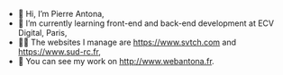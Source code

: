 - 👋 Hi, I’m Pierre Antona,
- 🌱 I’m currently learning front-end and back-end development at ECV Digital, Paris,
- 👨‍💻 The websites I manage are https://www.svtch.com and https://www.sud-rc.fr,
- 🎨 You can see my work on http://www.webantona.fr.

<!---
PierreAntona/PierreAntona is a ✨ special ✨ repository because its `README.md` (this file) appears on your GitHub profile.
You can click the Preview link to take a look at your changes.
--->

